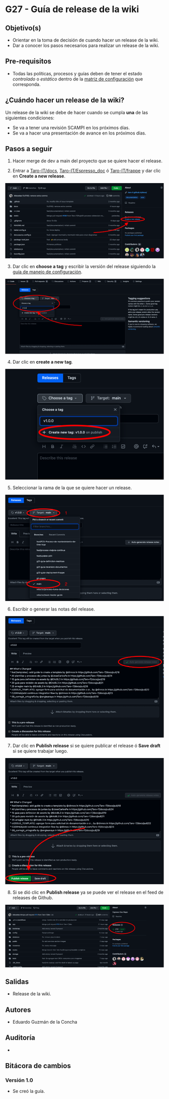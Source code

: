 # G27 - Guía de release de la wiki

## Objetivo(s)

- Orientar en la toma de decisión de cuando hacer un release de la wiki. 
- Dar a conocer los pasos necesarios para realizar un release de la wiki.

## Pre-requisitos

- Todas las políticas, procesos y guías deben de tener el estado _controlado_ o _estático_ dentro de la [matriz de configuración](https://docs.google.com/spreadsheets/d/13zfQpqBBmqAT_znf1N4ebV_jcLBpeh_gjq9eHpkdOhk/edit?usp=sharing "matriz de configuración") que corresponda. 

## ¿Cuándo hacer un release de la wiki?
Un release de la wiki se debe de hacer cuando se cumpla **una** de las siguientes condiciones:
- Se va a tener una revisión SCAMPI en los próximos días.
- Se va a hacer una presentación de avance en los próximos días.

## Pasos a seguir

1. Hacer merge de dev a main del proyecto que se quiere hacer el release.

2. Entrar a [Taro-IT/docs](https://github.com/Taro-IT/docs "Taro-IT/docs"), [Taro-IT/Espresso_doc](https://github.com/Taro-IT/Espresso_doc "Taro-IT/Espresso_doc") ó [Taro-IT/frappe](https://github.com/Taro-IT/frappe "Taro-IT/frappe") y dar clic en **Create a new release**.

![image](../../static/img/guias/G27/g27-img-1.png)

3. Dar clic en **choose a tag** y escribir la versión del release siguiendo la [guía de manejo de configuración](./G11-guia-manejo-de-configuracion).

![image](../../static/img/guias/G27/g27-img-2.png)

4. Dar clic en **create a new tag**.

![image](../../static/img/guias/G27/g27-img-3.png)

5. Seleccionar la rama de la que se quiere hacer un release.

![image](../../static/img/guias/G27/g27-img-4.png)

6. Escribir o generar las notas del release.

![image](../../static/img/guias/G27/g27-img-5.png)

7. Dar clic en **Publish release** si se quiere publicar el release ó **Save draft** si se quiere trabajar luego. 

![image](../../static/img/guias/G27/g27-img-6.png)

8. Si se dió clic en **Publish release** ya se puede ver el release en el feed de releases de Github.

![image](../../static/img/guias/G27/g27-img-7.png)

## Salidas

- Release de la wiki.

## Autores

- Eduardo Guzmán de la Concha

## Auditoría
-
## Bitácora de cambios

### Versión 1.0
- Se creó la guía.